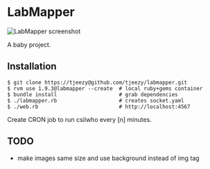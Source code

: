 LabMapper
=========

![LabMapper screenshot](https://github.com/tjeezy/labmapper/raw/master/screenshot.png "LabMapper screenshot")

A baby project.

Installation
------------

    $ git clone https://tjeezy@github.com/tjeezy/labmapper.git
    $ rvm use 1.9.3@labmapper --create  # local ruby+gems container
    $ bundle install                    # grab dependencies
    $ ./labmapper.rb                    # creates socket.yaml
    $ ./web.rb                          # http://localhost:4567

Create CRON job to run csilwho every [n] minutes.

TODO
----

- make images same size and use background instead of img tag

